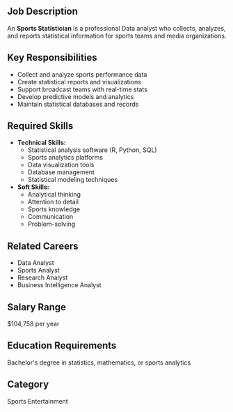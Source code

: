 ## Job Description
An **Sports Statistician** is a professional Data analyst who collects, analyzes, and reports statistical information for sports teams and media organizations.

## Key Responsibilities
- Collect and analyze sports performance data
- Create statistical reports and visualizations
- Support broadcast teams with real-time stats
- Develop predictive models and analytics
- Maintain statistical databases and records

## Required Skills
- **Technical Skills:**
  - Statistical analysis software (R, Python, SQL)
  - Sports analytics platforms
  - Data visualization tools
  - Database management
  - Statistical modeling techniques
- **Soft Skills:**
  - Analytical thinking
  - Attention to detail
  - Sports knowledge
  - Communication
  - Problem-solving

## Related Careers
- Data Analyst
- Sports Analyst
- Research Analyst
- Business Intelligence Analyst

## Salary Range
$104,758 per year

## Education Requirements
Bachelor's degree in statistics, mathematics, or sports analytics

## Category
Sports Entertainment
